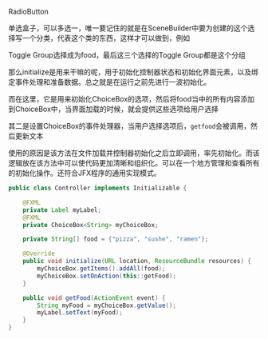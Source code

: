 RadioButton

单选盒子，可以多选一，唯一要记住的就是在SceneBuilder中要为创建的这个选择写一个分类，代表这个类的东西，这样才可以做到，例如

Toggle Group选择成为food，最后这三个选择的Toggle Group都是这个分组



那么initialize是用来干嘛的呢，用于初始化控制器状态和初始化界面元素，以及绑定事件处理和准备数据。总之就是在运行之前先进行一波初始化。



而在这里，它是用来初始化ChoiceBox的选项，然后将food当中的所有内容添加到ChoiceBox中，当界面加载的时候，就会提供这些选项给用户选择

其二是设置ChoiceBox的事件处理器，当用户选择选项后，`getfood`会被调用，然后更新文本



使用的原因是该方法在文件加载并控制器初始化之后立即调用，率先初始化。而该逻辑放在该方法中可以使代码更加清晰和组织化。可以在一个地方管理和查看所有的初始化操作。还符合JFX程序的通用实现模式。



~~~ java
public class Controller implements Initializable {

    @FXML
    private Label myLabel;
    @FXML
    private ChoiceBox<String> myChoiceBox;

    private String[] food = {"pizza", "sushe", "ramen"};

    @Override
    public void initialize(URL location, ResourceBundle resources) {
        myChoiceBox.getItems().addAll(food);
        myChoiceBox.setOnAction(this::getFood);
    }

    public void getFood(ActionEvent event) {
        String myFood = myChoiceBox.getValue();
        myLabel.setText(myFood);
    }
}
~~~

